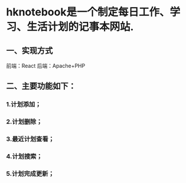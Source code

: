 # hknotebook是一个制定每日工作、学习、生活计划的记事本网站.
## 一、实现方式
前端：React
后端：Apache+PHP
## 二、主要功能如下：
### 1.计划添加；
### 2.计划删除；
### 3.最近计划查看；
### 4.计划搜索；
### 5.计划完成更新；



